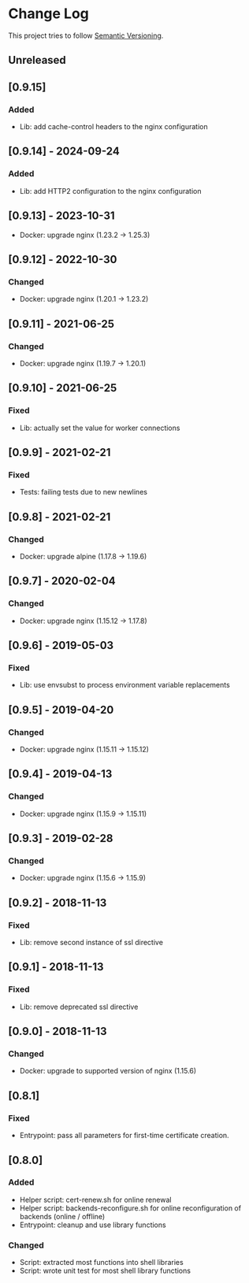 # Change Log

This project tries to follow [Semantic Versioning](http://semver.org/).

## Unreleased

## [0.9.15]

### Added

- Lib: add cache-control headers to the nginx configuration

## [0.9.14] - 2024-09-24

### Added

- Lib: add HTTP2 configuration to the nginx configuration

## [0.9.13] - 2023-10-31

- Docker: upgrade nginx (1.23.2 -> 1.25.3)

## [0.9.12] - 2022-10-30

### Changed

- Docker: upgrade nginx (1.20.1 -> 1.23.2)

## [0.9.11] - 2021-06-25

### Changed

- Docker: upgrade nginx (1.19.7 -> 1.20.1)

## [0.9.10] - 2021-06-25

### Fixed

- Lib: actually set the value for worker connections

## [0.9.9] - 2021-02-21

### Fixed

- Tests: failing tests due to new newlines

## [0.9.8] - 2021-02-21

### Changed

- Docker: upgrade alpine (1.17.8 -> 1.19.6)

## [0.9.7] - 2020-02-04

### Changed

- Docker: upgrade nginx (1.15.12 -> 1.17.8)

## [0.9.6] - 2019-05-03

### Fixed

- Lib: use envsubst to process environment variable replacements

## [0.9.5] - 2019-04-20

### Changed

- Docker: upgrade nginx (1.15.11 -> 1.15.12)

## [0.9.4] - 2019-04-13

### Changed

- Docker: upgrade nginx (1.15.9 -> 1.15.11)

## [0.9.3] - 2019-02-28

### Changed

- Docker: upgrade nginx (1.15.6 -> 1.15.9)

## [0.9.2] - 2018-11-13

### Fixed

- Lib: remove second instance of ssl directive

## [0.9.1] - 2018-11-13

### Fixed

- Lib: remove deprecated ssl directive

## [0.9.0] - 2018-11-13

### Changed

- Docker: upgrade to supported version of nginx (1.15.6)

## [0.8.1]

### Fixed

- Entrypoint: pass all parameters for first-time certificate creation.

## [0.8.0]

### Added

- Helper script: cert-renew.sh for online renewal
- Helper script: backends-reconfigure.sh for online reconfiguration of backends (online / offline)
- Entrypoint: cleanup and use library functions

### Changed

- Script: extracted most functions into shell libraries
- Script: wrote unit test for most shell library functions

